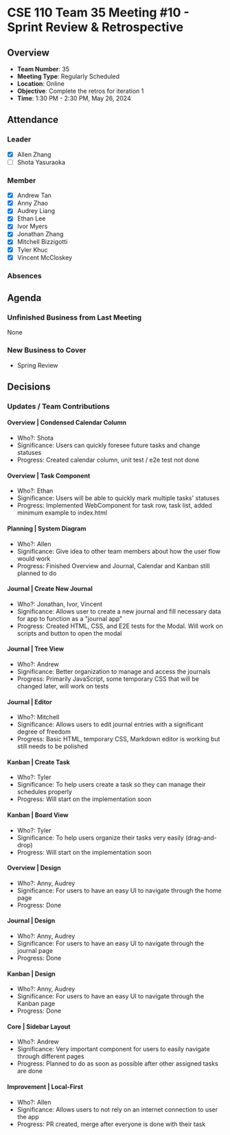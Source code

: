 # CSE 110 Team 35 Meeting #10 - Sprint Review & Retrospective

## Overview
- **Team Number**: 35
- **Meeting Type**: Regularly Scheduled
- **Location**: Online
- **Objective**: Complete the retros for iteration 1
- **Time**: 1:30 PM - 2:30 PM, May 26, 2024

## Attendance

### Leader
- [X] Allen Zhang
- [ ] Shota Yasuraoka

### Member
- [X] Andrew Tan
- [X] Anny Zhao
- [X] Audrey Liang
- [X] Ethan Lee
- [X] Ivor Myers
- [X] Jonathan Zhang
- [X] Mitchell Bizzigotti
- [X] Tyler Khuc
- [X] Vincent McCloskey

### Absences

## Agenda

### Unfinished Business from Last Meeting
None

### New Business to Cover
- Spring Review

## Decisions

### Updates / Team Contributions

#### Overview | Condensed Calendar Column
- Who?: Shota
- Significance: Users can quickly foresee future tasks and change statuses
- Progress: Created calendar column, unit test / e2e test not done

#### Overview | Task Component
- Who?: Ethan
- Significance: Users will be able to quickly mark multiple tasks' statuses
- Progress: Implemented WebComponent for task row, task list, added minimum example to index.html

#### Planning | System Diagram
- Who?: Allen
- Significance: Give idea to other team members about how the user flow would work
- Progress: Finished Overview and Journal, Calendar and Kanban still planned to do

#### Journal | Create New Journal
- Who?: Jonathan, Ivor, Vincent
- Significance: Allows user to create a new journal and fill necessary data for app to function as a "journal app"
- Progress: Created HTML, CSS, and E2E tests for the Modal. Will work on scripts and button to open the modal

#### Journal | Tree View
- Who?: Andrew
- Significance: Better organization to manage and access the journals
- Progress: Primarily JavaScript, some temporary CSS that will be changed later, will work on tests

#### Journal | Editor
- Who?: Mitchell
- Significance: Allows users to edit journal entries with a significant degree of freedom
- Progress: Basic HTML, temporary CSS, Markdown editor is working but still needs to be polished

#### Kanban | Create Task
- Who?: Tyler
- Significance: To help users create a task so they can manage their schedules properly
- Progress: Will start on the implementation soon

#### Kanban | Board View
- Who?: Tyler
- Significance: To help users organize their tasks very easily (drag-and-drop)
- Progress: Will start on the implementation soon

#### Overview | Design
- Who?: Anny, Audrey
- Significance: For users to have an easy UI to navigate through the home page
- Progress: Done

#### Journal | Design
- Who?: Anny, Audrey
- Significance: For users to have an easy UI to navigate through the journal page
- Progress: Done

#### Kanban | Design
- Who?: Anny, Audrey
- Significance: For users to have an easy UI to navigate through the Kanban page
- Progress: Done

#### Core | Sidebar Layout
- Who?: Andrew
- Significance: Very important component for users to easily navigate through different pages
- Progress: Planned to do as soon as possible after other assigned tasks are done

#### Improvement | Local-First
- Who?: Allen
- Significance: Allows users to not rely on an internet connection to user the app
- Progress: PR created, merge after everyone is done with their task